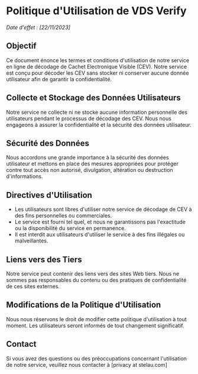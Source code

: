 # Politique d'Utilisation de VDS Verify

_Date d'effet : [22/11/2023]_

## Objectif

Ce document énonce les termes et conditions d'utilisation de notre service en ligne de décodage de Cachet Electronique Visible (CEV). Notre service est conçu pour décoder les CEV sans stocker ni conserver aucune donnée utilisateur afin de garantir la confidentialité.

## Collecte et Stockage des Données Utilisateurs

Notre service ne collecte ni ne stocke aucune information personnelle des utilisateurs pendant le processus de décodage des CEV. Nous nous engageons à assurer la confidentialité et la sécurité des données utilisateur.

## Sécurité des Données

Nous accordons une grande importance à la sécurité des données utilisateur et mettons en place des mesures appropriées pour protéger contre tout accès non autorisé, divulgation, altération ou destruction d'informations.

## Directives d'Utilisation

- Les utilisateurs sont libres d'utiliser notre service de décodage de CEV à des fins personnelles ou commerciales.
- Le service est fourni tel quel, et nous ne garantissons pas l'exactitude ou la disponibilité du service en permanence.
- Il est interdit aux utilisateurs d'utiliser le service à des fins illégales ou malveillantes.

## Liens vers des Tiers

Notre service peut contenir des liens vers des sites Web tiers. Nous ne sommes pas responsables du contenu ou des pratiques de confidentialité de ces sites externes.

## Modifications de la Politique d'Utilisation

Nous nous réservons le droit de modifier cette politique d'utilisation à tout moment. Les utilisateurs seront informés de tout changement significatif.

## Contact

Si vous avez des questions ou des préoccupations concernant l'utilisation de notre service, veuillez nous contacter à [privacy at stelau.com]

